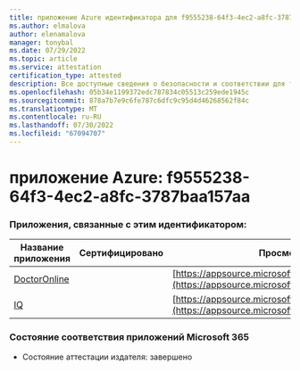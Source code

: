 ```yaml
---
title: приложение Azure идентификатора для f9555238-64f3-4ec2-a8fc-3787baa157aa
ms.author: elmalova
author: elenamalova
manager: tonybal
ms.date: 07/29/2022
ms.topic: article
ms.service: attestation
certification_type: attested
description: Все доступные сведения о безопасности и соответствии для f9555238-64f3-4ec2-a8fc-3787baa157aa.
ms.openlocfilehash: 05b34e1199372edc787834c05513c259ede1945c
ms.sourcegitcommit: 878a7b7e9c6fe787c6dfc9c95d4d46268562f84c
ms.translationtype: MT
ms.contentlocale: ru-RU
ms.lasthandoff: 07/30/2022
ms.locfileid: "67094707"
---
```

# <a name="azure-app-id-f9555238-64f3-4ec2-a8fc-3787baa157aa"></a>приложение Azure: f9555238-64f3-4ec2-a8fc-3787baa157aa


### <a name="apps-associated-with-this-id"></a>Приложения, связанные с этим идентификатором:
| **Название приложения** | **Сертифицировано** | **Просмотр в AppSource** |
|--------------|---------------|-----------------------|
| [DoctorOnline](../forward/WA200004082.md) |  | [https://appsource.microsoft.com/product/office/WA200004082](https://appsource.microsoft.com/product/office/WA200004082) |
| [IQ](../forward/WA200004126.md) |  | [https://appsource.microsoft.com/product/office/WA200004126](https://appsource.microsoft.com/product/office/WA200004126) |

### <a name="microsoft-365-app-compliance-status"></a>Состояние соответствия приложений Microsoft 365
- Состояние аттестации издателя: завершено
